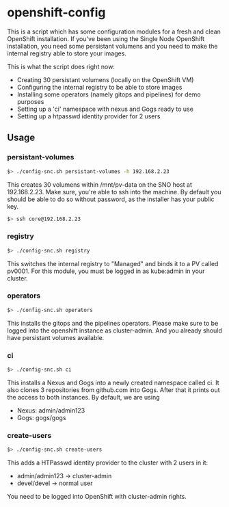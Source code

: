 # openshift-config
This is a script which has some configuration modules for a fresh and clean OpenShift installation. If you've been using 
the Single Node OpenShift installation, you need some persistant volumens and you need to make the internal registry
able to store your images. 

This is what the script does right now:

- Creating 30 persistant volumens (locally on the OpenShift VM)
- Configuring the internal registry to be able to store images
- Installing some operators (namely gitops and pipelines) for demo purposes
- Setting up a 'ci' namespace with nexus and Gogs ready to use
- Setting up a htpasswd identity provider for 2 users

## Usage
### persistant-volumes
```bash
$> ./config-snc.sh persistant-volumes -h 192.168.2.23
```

This creates 30 volumens within /mnt/pv-data on the SNO host at 192.168.2.23. Make sure, you're able to ssh into the machine. By default you should be able to do so without password, as the installer has your public key. 

```bash
$> ssh core@192.168.2.23
```

### registry
```bash
$> ./config-snc.sh registry 
```

This switches the internal registry to "Managed" and binds it to a PV called pv0001. For this module, you must be logged in as kube:admin in your cluster. 

### operators
```bash
$> ./config-snc.sh operators
```

This installs the gitops and the pipelines operators. Please make sure to be logged into the openshift instance as cluster-admin. And you already should have persistant volumes available.

### ci
```bash
$> ./config-snc.sh ci
```

This installs a Nexus and Gogs into a newly created namespace called ci. It also clones 3 repositories from github.com into Gogs. After that it prints out the access to both instances. By default, we are using

- Nexus: admin/admin123
- Gogs: gogs/gogs

### create-users
```bash
$> ./config-snc.sh create-users 
```
This adds a HTPasswd identity provider to the cluster with 2 users in it:
- admin/admin123 -> cluster-admin
- devel/devel -> normal user

You need to be logged into OpenShift with cluster-admin rights.
